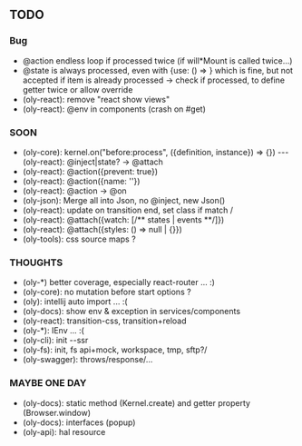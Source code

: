 ## TODO

### Bug

- @action endless loop if processed twice (if will*Mount is called twice...)
- @state is always processed, even with {use: () => } which is fine, but not accepted if item is already processed
  -> check if processed, to define getter twice or allow override
- (oly-react): remove "react show views"
- (oly-react): @env in components (crash on #get)

### SOON

- (oly-core): kernel.on("before:process", ({definition, instance}) => {}) 
\--- (oly-react): @inject|state? -> @attach
- (oly-react): @action({prevent: true})
- (oly-react): @action({name: ''})
- (oly-react): @action -> @on
- (oly-json): Merge all into Json, no @inject, new Json()
- (oly-react): <Active></Active> update on transition end, set class if match /
- (oly-react): @attach({watch: [/** states | events **/]})
- (oly-react): @attach({styles: () => null | {}})
- (oly-tools): css source maps ?

### THOUGHTS

- (oly-*) better coverage, especially react-router ... :)
- (oly-core): no mutation before start options ?
- (oly): intellij auto import ... :( 
- (oly-docs): show env & exception in services/components
- (oly-react): transition-css, transition+reload
- (oly-*): IEnv ... :(
- (oly-cli): init --ssr
- (oly-fs): init, fs api+mock, workspace, tmp, sftp?/
- (oly-swagger): throws/response/...

### MAYBE ONE DAY

- (oly-docs): static method (Kernel.create) and getter property (Browser.window)
- (oly-docs): interfaces (popup) 
- (oly-api): hal resource
